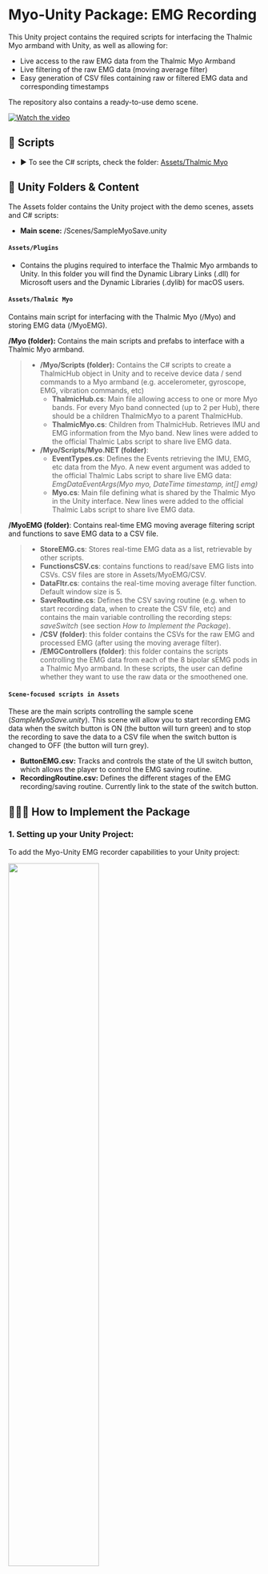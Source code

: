 # Myo-Unity Package: EMG Recording
This Unity project contains the required scripts for interfacing the Thalmic Myo armband with Unity, as well as allowing for:
- Live access to the raw EMG data from the Thalmic Myo Armband
- Live filtering of the raw EMG data (moving average filter)
- Easy generation of CSV files containing raw or filtered EMG data and corresponding timestamps

The repository also contains a ready-to-use demo scene.

[![Watch the video](https://github.com/pili-zhangqiu/MyoSaveRoutine/blob/main/img/UnityScene.png)](https://vimeo.com/563161873)


## 📄 Scripts
- ▶️ To see the C# scripts, check the folder: [Assets/Thalmic Myo](https://github.com/pili-zhangqiu/MyoSaveRoutine/tree/main/Assets/Thalmic%20Myo)

## 📂 Unity Folders & Content
The Assets folder contains the Unity project with the demo scenes, assets and C# scripts:
- **Main scene:** /Scenes/SampleMyoSave.unity

#### `Assets/Plugins`
- Contains the plugins required to interface the Thalmic Myo armbands to Unity. In this folder you will find the Dynamic Library Links (.dll) for Microsoft users and the Dynamic Libraries (.dylib) for macOS users.

#### `Assets/Thalmic Myo`
Contains main script for interfacing with the Thalmic Myo (/Myo) and storing EMG data (/MyoEMG).

**/Myo (folder):** Contains the main scripts and prefabs to interface with a Thalmic Myo armband.
>  - **/Myo/Scripts (folder):** Contains the C# scripts to create a ThalmicHub object in Unity and to receive device data / send commands to a Myo armband (e.g. accelerometer, gyroscope, EMG, vibration commands, etc)
>      - **ThalmicHub.cs**: Main file allowing access to one or more Myo bands. For every Myo band connected (up to 2 per Hub), there should be a children ThalmicMyo to a parent ThalmicHub.
>      - **ThalmicMyo.cs**: Children from ThalmicHub. Retrieves IMU and EMG information from the Myo band. New lines were added to the official Thalmic Labs script to share live EMG data.
>  - **/Myo/Scripts/Myo.NET (folder)**: 
>      - **EventTypes.cs**: Defines the Events retrieving the IMU, EMG, etc data from the Myo. A new event argument was added to the official Thalmic Labs script to share live EMG data: *EmgDataEventArgs(Myo myo, DateTime timestamp, int[] emg)* 
>      - **Myo.cs**: Main file defining what is shared by the Thalmic Myo in the Unity interface. New lines were added to the official Thalmic Labs script to share live EMG data.

**/MyoEMG (folder)**:
  Contains real-time EMG moving average filtering script and functions to save EMG data to a CSV file.
>  - **StoreEMG.cs**: Stores real-time EMG data as a list, retrievable by other scripts.
>  - **FunctionsCSV.cs**: contains functions to read/save EMG lists into CSVs. CSV files are store in Assets/MyoEMG/CSV.
>  - **DataFltr.cs**: contains the real-time moving average filter function. Default window size is 5.
>  - **SaveRoutine.cs**: Defines the CSV saving routine (e.g. when to start recording data, when to create the CSV file, etc) and contains the main variable controlling the recording steps: *saveSwitch* (see section *How to Implement the Package*).
>  - **/CSV (folder)**: this folder contains the CSVs for the raw EMG and processed EMG (after using the moving average filter).
>  - **/EMGControllers (folder)**: this folder contains the scripts controlling the EMG data from each of the 8 bipolar sEMG pods in a Thalmic Myo armband. In these scripts, the user can define whether they want to use the raw data or the smoothened one.
  
#### `Scene-focused scripts in Assets`
These are the main scripts controlling the sample scene (*SampleMyoSave.unity*). This scene will allow you to start recording EMG data when the switch button is ON (the button will turn green) and to stop the recording to save the data to a CSV file when the switch button is changed to OFF (the button will turn grey).
  - **ButtonEMG.csv:** Tracks and controls the state of the UI switch button, which allows the player to control the EMG saving routine.
  - **RecordingRoutine.csv:** Defines the different stages of the EMG recording/saving routine. Currently link to the state of the switch button.


## 🧑🏻‍💻 How to Implement the Package
### 1. Setting up your Unity Project:
To add the Myo-Unity EMG recorder capabilities to your Unity project:

<img src="https://github.com/pili-zhangqiu/MyoSaveRoutine/blob/main/img/Myo-Unity_CopyFiles.jpg" width="60%" height="60%">

1. Copy the **Assets/Thalmic Myo folder** to your Unity's project Assets folder.
2. Copy the Thalmic Hub and EMG game element (and children) into your Unity project hierarchy. If required, relink the scripts to the matching C# scripts in the Thalmic Myo folder.
3. To control the EMG recording/saving routine, you can access and change the **saveSwitch** variable value from the */ThalmicMyo/MyoEMG/SaveRoutine.cs* file in the following way:
    - **To start the recording**:
      - **saveSwitch = 0**: Idle *or* fill data holders.
      - **saveSwitch = 1**: Flag to start recording data. Resets the data holders prior to the start of the recording process and defines the start time.
      - **saveSwitch = 0**: Idle *or* fill data holders. It is necessary to change the value to 0 after 1; if not, it will enter a data resetting loop.  
    - **To end the recording and save the CSV data**:
      - **saveSwitch = 2**: Flag to end recording. Saves the 8 sEMG data and timestamps into a uniquely named CSV file (RawEMG-*current_timestamp*) to prevent accidental overwriting. You can find an example CSV file in the project /MyoEMG/CSV folder.
    - You can find an **example of implementing it in your project scripts** in the scripts *Assets/ButtonEMG.csv* and *Assets/RecordingRoutine.csv*.

<img src="https://github.com/pili-zhangqiu/MyoSaveRoutine/blob/main/img/Myo-Unity_StartEndRoutine.jpg" width="75%" height="75%">

### 2. Getting your Myo ready:
For the implementation to work, you will need to have your dongle connected to the PC, as well as your **Myo Connect** application running and your armband connected to *Myo Connect > Armband Manager*. 

<img src="https://user-images.githubusercontent.com/32870045/122043736-982fe000-cdd3-11eb-8f50-907986e53f87.png" width="40%" height="40%">

You will also have to wait for your armband to entered the 'Locked' status, which usually takes a few seconds to warm up. If this does not happen, close the *Myo Connect* application and rerun it.

<img src="https://github.com/pili-zhangqiu/MyoSaveRoutine/blob/main/img/MyoLocked.PNG" width="20%" height="20%">

## 🔎 Troubleshooting:
- **If Unity cannot find the Myo:**
    - Close the *Myo Connect* application and rerun it.
    - Make sure that the dongle is connected and the device appears in *Myo Connect > Armband Manager*
    - Open http://diagnostics.myo.com/. If the Bluetooth communication between Myo and PC is working, you will be able to access its data through the webapp
- **If you get a Unity error saying *ThalmicHub couldn't be initialized***:
    - Extra Unity Free Steps:
        - If you have Unity Pro, you’re all set up. If you are using the **free Unity version**, do the following: 
        - Take the myo.dll that’s in the plugins/x86 folder (if you are using Windows OS) and drop it into your main project folder. Follow these steps:
    - Further information can be found at: https://developerblog.myo.com/setting-myo-package-unity/




